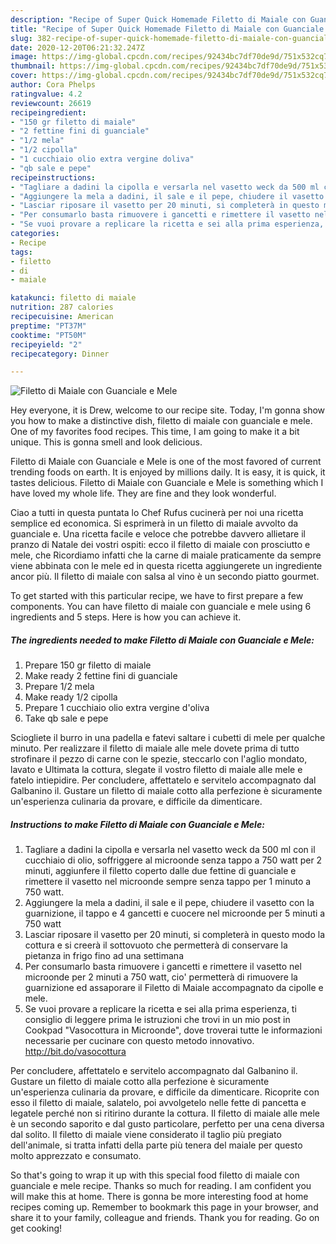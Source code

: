 ```yaml
---
description: "Recipe of Super Quick Homemade Filetto di Maiale con Guanciale e Mele"
title: "Recipe of Super Quick Homemade Filetto di Maiale con Guanciale e Mele"
slug: 382-recipe-of-super-quick-homemade-filetto-di-maiale-con-guanciale-e-mele
date: 2020-12-20T06:21:32.247Z
image: https://img-global.cpcdn.com/recipes/92434bc7df70de9d/751x532cq70/filetto-di-maiale-con-guanciale-e-mele-recipe-main-photo.jpg
thumbnail: https://img-global.cpcdn.com/recipes/92434bc7df70de9d/751x532cq70/filetto-di-maiale-con-guanciale-e-mele-recipe-main-photo.jpg
cover: https://img-global.cpcdn.com/recipes/92434bc7df70de9d/751x532cq70/filetto-di-maiale-con-guanciale-e-mele-recipe-main-photo.jpg
author: Cora Phelps
ratingvalue: 4.2
reviewcount: 26619
recipeingredient:
- "150 gr filetto di maiale"
- "2 fettine fini di guanciale"
- "1/2 mela"
- "1/2 cipolla"
- "1 cucchiaio olio extra vergine doliva"
- "qb sale e pepe"
recipeinstructions:
- "Tagliare a dadini la cipolla e versarla nel vasetto weck da 500 ml con il cucchiaio di olio, soffriggere al microonde senza tappo a 750 watt per 2 minuti, aggiunfere il filetto coperto dalle due fettine di guanciale e rimettere il vasetto nel microonde sempre senza tappo per 1 minuto a 750 watt."
- "Aggiungere la mela a dadini, il sale e il pepe, chiudere il vasetto con la guarnizione, il tappo e 4 gancetti e cuocere nel microonde per 5 minuti a 750 watt"
- "Lasciar riposare il vasetto per 20 minuti, si completerà in questo modo la cottura e si creerà il sottovuoto che permetterà di conservare la pietanza in frigo fino ad una settimana"
- "Per consumarlo basta rimuovere i gancetti e rimettere il vasetto nel microonde per 2 minuti a 750 watt, cio&#39; permetterà di rimuovere la guarnizione ed assaporare il Filetto di Maiale accompagnato da cipolle e mele."
- "Se vuoi provare a replicare la ricetta e sei alla prima esperienza, ti consiglio di leggere prima le istruzioni che trovi in un mio post in Cookpad &#34;Vasocottura in Microonde&#34;, dove troverai tutte le informazioni necessarie per cucinare con questo metodo innovativo. http://bit.do/vasocottura"
categories:
- Recipe
tags:
- filetto
- di
- maiale

katakunci: filetto di maiale 
nutrition: 287 calories
recipecuisine: American
preptime: "PT37M"
cooktime: "PT50M"
recipeyield: "2"
recipecategory: Dinner

---
```



![Filetto di Maiale con Guanciale e Mele](https://img-global.cpcdn.com/recipes/92434bc7df70de9d/751x532cq70/filetto-di-maiale-con-guanciale-e-mele-recipe-main-photo.jpg)

Hey everyone, it is Drew, welcome to our recipe site. Today, I'm gonna show you how to make a distinctive dish, filetto di maiale con guanciale e mele. One of my favorites food recipes. This time, I am going to make it a bit unique. This is gonna smell and look delicious.

Filetto di Maiale con Guanciale e Mele is one of the most favored of current trending foods on earth. It is enjoyed by millions daily. It is easy, it is quick, it tastes delicious. Filetto di Maiale con Guanciale e Mele is something which I have loved my whole life. They are fine and they look wonderful.

Ciao a tutti in questa puntata lo Chef Rufus cucinerà per noi una ricetta semplice ed economica. Si esprimerà in un filetto di maiale avvolto da guanciale e. Una ricetta facile e veloce che potrebbe davvero allietare il pranzo di Natale dei vostri ospiti: ecco il filetto di maiale con prosciutto e mele, che Ricordiamo infatti che la carne di maiale praticamente da sempre viene abbinata con le mele ed in questa ricetta aggiungerete un ingrediente ancor più. Il filetto di maiale con salsa al vino è un secondo piatto gourmet.


To get started with this particular recipe, we have to first prepare a few components. You can have filetto di maiale con guanciale e mele using 6 ingredients and 5 steps. Here is how you can achieve it.

<!--inarticleads1-->

##### The ingredients needed to make Filetto di Maiale con Guanciale e Mele:

1. Prepare 150 gr filetto di maiale
1. Make ready 2 fettine fini di guanciale
1. Prepare 1/2 mela
1. Make ready 1/2 cipolla
1. Prepare 1 cucchiaio olio extra vergine d&#39;oliva
1. Take qb sale e pepe


Sciogliete il burro in una padella e fatevi saltare i cubetti di mele per qualche minuto. Per realizzare il filetto di maiale alle mele dovete prima di tutto strofinare il pezzo di carne con le spezie, steccarlo con l&#39;aglio mondato, lavato e Ultimata la cottura, slegate il vostro filetto di maiale alle mele e fatelo intiepidire. Per concludere, affettatelo e servitelo accompagnato dal Galbanino il. Gustare un filetto di maiale cotto alla perfezione è sicuramente un&#39;esperienza culinaria da provare, e difficile da dimenticare. 

<!--inarticleads2-->

##### Instructions to make Filetto di Maiale con Guanciale e Mele:

1. Tagliare a dadini la cipolla e versarla nel vasetto weck da 500 ml con il cucchiaio di olio, soffriggere al microonde senza tappo a 750 watt per 2 minuti, aggiunfere il filetto coperto dalle due fettine di guanciale e rimettere il vasetto nel microonde sempre senza tappo per 1 minuto a 750 watt.
1. Aggiungere la mela a dadini, il sale e il pepe, chiudere il vasetto con la guarnizione, il tappo e 4 gancetti e cuocere nel microonde per 5 minuti a 750 watt
1. Lasciar riposare il vasetto per 20 minuti, si completerà in questo modo la cottura e si creerà il sottovuoto che permetterà di conservare la pietanza in frigo fino ad una settimana
1. Per consumarlo basta rimuovere i gancetti e rimettere il vasetto nel microonde per 2 minuti a 750 watt, cio&#39; permetterà di rimuovere la guarnizione ed assaporare il Filetto di Maiale accompagnato da cipolle e mele.
1. Se vuoi provare a replicare la ricetta e sei alla prima esperienza, ti consiglio di leggere prima le istruzioni che trovi in un mio post in Cookpad &#34;Vasocottura in Microonde&#34;, dove troverai tutte le informazioni necessarie per cucinare con questo metodo innovativo. http://bit.do/vasocottura


Per concludere, affettatelo e servitelo accompagnato dal Galbanino il. Gustare un filetto di maiale cotto alla perfezione è sicuramente un&#39;esperienza culinaria da provare, e difficile da dimenticare. Ricoprite con esso il filetto di maiale, salatelo, poi avvolgetelo nelle fette di pancetta e legatele perché non si ritirino durante la cottura. Il filetto di maiale alle mele è un secondo saporito e dal gusto particolare, perfetto per una cena diversa dal solito. Il filetto di maiale viene considerato il taglio più pregiato dell&#39;animale, si tratta infatti della parte più tenera del maiale per questo molto apprezzato e consumato. 

So that's going to wrap it up with this special food filetto di maiale con guanciale e mele recipe. Thanks so much for reading. I am confident you will make this at home. There is gonna be more interesting food at home recipes coming up. Remember to bookmark this page in your browser, and share it to your family, colleague and friends. Thank you for reading. Go on get cooking!
